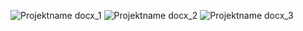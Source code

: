 ![Projektname docx_1](https://github.com/ewgnr/CollidingObjects/assets/148538223/d4ba150c-2b29-4610-a2b6-419367ad1d27)
![Projektname docx_2](https://github.com/ewgnr/CollidingObjects/assets/148538223/372aae51-d856-44cf-b0db-2f5b0489e328)
![Projektname docx_3](https://github.com/ewgnr/CollidingObjects/assets/148538223/fcddbc34-a52b-40a6-88b7-592a90918d97)
